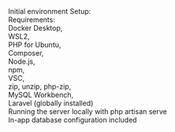 Initial environment Setup: <br />
    Requirements: <br />
        Docker Desktop, <br />
        WSL2, <br />
        PHP for Ubuntu, <br />
        Composer, <br />
        Node.js, <br />
        npm, <br />
        VSC, <br />
        zip, unzip, php-zip, <br />
        MySQL Workbench, <br />
        Laravel (globally installed) <br />
Running the server locally with php artisan serve <br />
In-app database configuration included <br />
